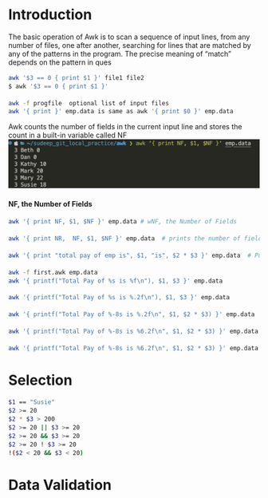 # Introduction
The basic operation of Awk is to scan a sequence of input lines, from any number of files, one after another, searching for lines that are matched by any of the patterns in the program. The precise meaning of “match” depends on the pattern in ques
```sh
awk '$3 == 0 { print $1 }' file1 file2
$ awk '$3 == 0 { print $1 }'

awk -f progfile  optional list of input files
awk '{ print }' emp.data is same as awk '{ print $0 }' emp.data
```

Awk counts the number of fields in the current input line and stores the count in a built-in variable called NF
![alt text](image.png)

####  NF, the Number of Fields
```sh
awk '{ print NF, $1, $NF }' emp.data # wNF, the Number of Fields

awk '{ print NR,  NF, $1, $NF }' emp.data  # prints the number of fields and the first and last fields of each input line.

awk '{ print "total pay of emp is", $1, "is", $2 * $3 }' emp.data  # Putting Text in the Output

awk -f first.awk emp.data 
awk '{ printf("Total Pay of %s is %f\n"), $1, $3 }' emp.data  

awk '{ printf("Total Pay of %s is %.2f\n"), $1, $3 }' emp.data 

awk '{ printf("Total Pay of %-8s is %.2f\n", $1, $2 * $3) }' emp.data

awk '{ printf("Total Pay of %-8s is %6.2f\n", $1, $2 * $3) }' emp.data 

awk '{ printf("Total Pay of %-8s is %6.2f\n", $1, $2 * $3) }' emp.data | sort -r # Sorting
```

# Selection
```sh
$1 == "Susie"
$2 >= 20 
$2 * $3 > 200 
$2 >= 20 || $3 >= 20
$2 >= 20 && $3 >= 20
$2 >= 20 ! $3 >= 20
!($2 < 20 && $3 < 20)

```
# Data Validation




